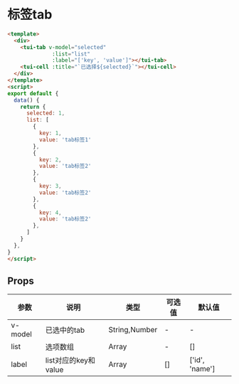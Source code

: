 # 标签tab

```html
<template>
  <div>
    <tui-tab v-model="selected"
              :list="list"
              :label="['key', 'value']"></tui-tab>
    <tui-cell :title="`已选择${selected}`"></tui-cell>
  </div>
</template>
<script>
export default {
  data() {
    return {
      selected: 1,
      list: [
        {
          key: 1,
          value: 'tab标签1'
        },
        {
          key: 2,
          value: 'tab标签2'
        },
        {
          key: 3,
          value: 'tab标签2'
        },
        {
          key: 4,
          value: 'tab标签2'
        },
      ]
    }
  },
}
</script>

```

## Props

| 参数        | 说明          | 类型     | 可选值       | 默认值  |
| ---------- | ------------- | ------- | ----------- | ------ |
| v-model    | 已选中的tab | String,Number | -  | -  |
| list       | 选项数组     | Array | -  | [] |
| label      | list对应的key和value  | Array | []  | ['id', 'name']  |